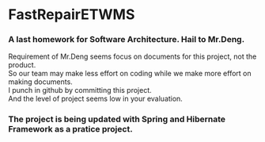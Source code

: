 # FastRepairETWMS

### A last homework for Software Architecture. Hail to Mr.Deng.

Requirement of Mr.Deng seems focus on documents for this project, not the product.<br/>
So our team may make less effort on coding while we make more effort on making documents.<br/>
I punch in github by committing this project.<br/>
And the level of project seems low in your evaluation.<br/>

### The project is being updated with Spring and Hibernate Framework as a pratice project.<br/>
